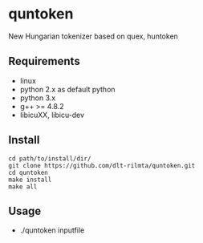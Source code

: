 # quntoken

New Hungarian tokenizer based on quex, huntoken

## Requirements

* linux
* python 2.x as default python
* python 3.x
* g++ >= 4.8.2
* libicuXX, libicu-dev

## Install

```
cd path/to/install/dir/
git clone https://github.com/dlt-rilmta/quntoken.git
cd quntoken
make install
make all
```

## Usage

* ./quntoken inputfile



